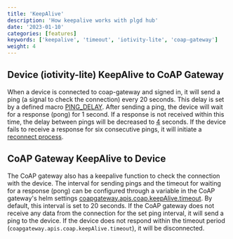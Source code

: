 ```yaml
---
title: 'KeepAlive'
description: 'How keepalive works with plgd hub'
date: '2023-01-10'
categories: [features]
keywords: ['keepalive', 'timeout', 'iotivity-lite', 'coap-gateway']
weight: 4
---
```



## Device (iotivity-lite) KeepAlive to CoAP Gateway

When a device is connected to coap-gateway and signed in, it will send a ping (a signal to check the connection) every 20 seconds. This delay is set by a defined macro [PING_DELAY](https://github.com/iotivity/iotivity-lite/blob/6ffd7aa0a259a59632de1e491131db242a62938a/api/cloud/oc_cloud_manager.c#L43).
After sending a ping, the device will wait for a response (pong) for 1 second. If a response is not received within this time, the delay between pings will be decreased to [4](https://github.com/iotivity/iotivity-lite/blob/6ffd7aa0a259a59632de1e491131db242a62938a/api/cloud/oc_cloud_manager.c#L44) seconds. If the device fails to receive a response for six consecutive pings, it will initiate a [reconnect process](/docs/architecture/component-overview/#reconnect-a-device).

## CoAP Gateway KeepAlive to Device

The CoAP gateway also has a keepalive function to check the connection with the device. The interval for sending pings and the timeout for waiting for a response (pong) can be configured through a variable in the CoAP gateway's helm settings [coapgateway.apis.coap.keepAlive.timeout](https://github.com/plgd-dev/hub/blob/0b040c1b83d08429519f1c968f045943fb358fd5/charts/plgd-hub/values.yaml#L848). By default, this interval is set to 20 seconds. If the CoAP gateway does not receive any data from the connection for the set ping interval, it will send a ping to the device. If the device does not respond within the timeout period (`coapgateway.apis.coap.keepAlive.timeout`), it will be disconnected.
